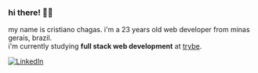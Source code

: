 ### hi there! 👋🏻
my name is cristiano chagas. i'm a 23 years old web developer from minas gerais, brazil. <br>
i'm currently studying <b>full stack web development</b> at <a href="https://www.betrybe.com/">trybe</a>.

[![LinkedIn](https://img.shields.io/badge/-let's%20connect-e74b10?style=flat-square&logo=LinkedIn&logoColor=white)](https://www.linkedin.com/in/crischgs)

